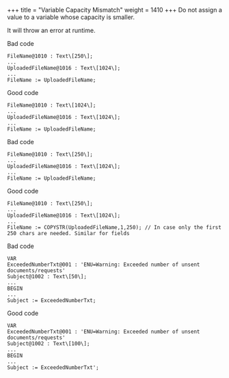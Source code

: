 +++
title = "Variable Capacity Mismatch"
weight = 1410
+++
Do not assign a value to a variable whose capacity is smaller.

It will throw an error at runtime.

Bad code

    FileName@1010 : Text\[250\];
    ...
    UploadedFileName@1016 : Text\[1024\];
    ...
    FileName := UploadedFileName;

Good code

    FileName@1010 : Text\[1024\];
    ...
    UploadedFileName@1016 : Text\[1024\];
    ...
    FileName := UploadedFileName;

Bad code

    FileName@1010 : Text\[250\];
    ...
    UploadedFileName@1016 : Text\[1024\];
    ...
    FileName := UploadedFileName;

Good code

    FileName@1010 : Text\[250\];
    ...
    UploadedFileName@1016 : Text\[1024\];
    ...
    FileName := COPYSTR(UploadedFileName,1,250); // In case only the first 250 chars are needed. Similar for fields

Bad code

    VAR
    ExceededNumberTxt@001 : 'ENU=Warning: Exceeded number of unsent documents/requests'
    Subject@1002 : Text\[50\];
    ...
    BEGIN
    ...
    Subject := ExceededNumberTxt;

Good code

    VAR
    ExceededNumberTxt@001 : 'ENU=Warning: Exceeded number of unsent documents/requests'
    Subject@1002 : Text\[100\];
    ...
    BEGIN
    ...
    Subject := ExceededNumberTxt';
